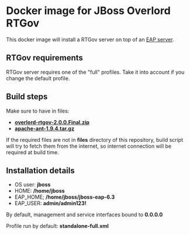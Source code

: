 # Docker image for JBoss Overlord RTGov
This docker image will install a RTGov server on top of an [EAP server][jboss_eap].

## RTGov requirements
RTGov server requires one of the "full" profiles. Take it into account if you change the default profile.

## Build steps
Make sure to have in files:
* [__overlord-rtgov-2.0.0.Final.zip__][rtgov]
* [__apache-ant-1.9.4.tar.gz__][ant]

If the required files are not in __files__ directory of this repository, build script will try to fetch them from the internet, so internet connection will be required at build time.

## Installation details
* OS user: __jboss__
* HOME: __/home/jboss__
* EAP_HOME; __/home/jboss/jboss-eap-6.3__
* EAP_USER: __admin/admin123!__

By default, management and service interfaces bound to __0.0.0.0__

Profile run by default: __standalone-full.xml__

[jboss_eap]: https://github.com/jorgemoralespou/docker-jboss-eap
[rtgov]: http://downloads.jboss.org/overlord/rtgov/overlord-rtgov-2.0.0.Final.zip
[ant]: http://mirrors.ukfast.co.uk/sites/ftp.apache.org/ant/binaries/apache-ant-1.9.4-bin.tar.gz
